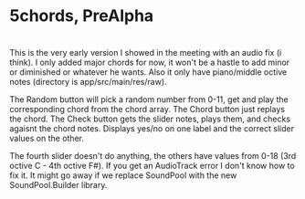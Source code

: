 ####
# 5chords, PreAlpha
#

This is the very early version I showed in the meeting with an audio fix (i think).
I only added major chords for now, it won't be a hastle to add minor or diminished or whatever he wants.
Also it only have piano/middle octive notes (directory is app/src/main/res/raw).

The Random button will pick a random number from 0-11, get and play the corresponding chord from the chord array.
The Chord button just replays the chord.
The Check button gets the slider notes, plays them, and checks agaisnt the chord notes.
Displays yes/no on one label and the correct slider values on the other.

The fourth slider doesn't do anything, the others have values from 0-18 (3rd octive C - 4th octive F#).
If you get an AudioTrack error I don't know how to fix it. It might go away if we replace SoundPool with the new SoundPool.Builder library.
